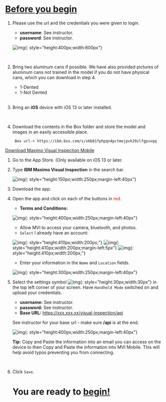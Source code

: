 


<h1><u>Before you begin</u></h1>


1. Please use the url and the credentials you were given to login.

    - <b>username</b>: See instructor.
    - <b>password</b>: See instructor.


    ![img](/img/mvi-hol-imgs/img-prereqs/loginscreen.png){: style="height:400px;width:600px"}


     <br>

2. Bring two aluminum cans if possible. We have also provided pictures of aluminum cans not trained in the model if you do not have physical cans, which you can download in step 4.
    - 1-Dented
    - 1-Not Dented


    <br>

3. Bring an <b>iOS</b> device with iOS 13 or later installed.

    <br>

4. Download the contents in the Box folder and store the model and images in an easily accessible place. 

        Box url-> https://ibm.box.com/s/x6b81fphpqn4pctmejpvk29zlfgpvxqq


<u> Download Maximo Visual Inspection Mobile </u>

1. Go to the App Store. (Only available on iOS 13 or later.          
2. Type <b>IBM Maximo Visual Inspection</b> in the search bar.

    ![img](/img/mvi-hol-imgs/img-prereqs/newappUI.png){: style="height:150px;width:250px;margin-left:40px"}



3. Download the app. 



4. Open the app and click on each of the buttons in <span style="color:red">red.</span> 



    - <b>Terms and Conditions:</b>

    ![img](/img/mvi-hol-imgs/img-prereqs/termsNconditions.jpeg){: style="height:400px;width:250px;margin-left:40px"}

    - Allow MVI to access your camera, bluetooth, and photos.
    -  `Select` I already have an account:

    ![img](/img/mvi-hol-imgs/img-prereqs/cameraA.png){: style="height:410px;width:200px;"}
    ![img](/img/mvi-hol-imgs/img-prereqs/bluetoothA.png){: style="height:410px;width:200px;margin-left:5px"}
    ![img](/img/mvi-hol-imgs/img-prereqs/photoAccess.png){: style="height:410px;width:200px;"}

    - Enter your information in the `Name` and `Location` fields.

    ![img](/img/mvi-hol-imgs/img-prereqs/nameLocation.jpeg){: style="height:300px;width:250px;margin-left:40px"}

5. Select the settings symbol ![img](/img/mvi-hol-imgs/img-prereqs/setting.jpg){: style="height:30px;width:30px"} in the top left corner of your screen. Have `Handheld Mode` switched on and upload your credentials. 
    - <b>username:</b> See instructor.
    - <b>password:</b> See instructor.
    - <b>Base URL:</b> https://xxx.xxx.xx/visual-inspection/api 
    <p>See instructor for your base url - make sure <b>/api</b> is at the end.</p>

    ![img](/img/mvi-hol-imgs/img-prereqs/loginSettings.png){: style="height:400px;width:250px;margin-left:40px"}
    

    <b>Tip:</b> Copy and Paste the information into an email you can access on the device to then Copy and Paste the information into MVI Mobile.  This will help avoid typos preventing you from connecting.

    <br>

6. Click `Save`.

    <h1>You are ready to <u>begin!</u></h1>




